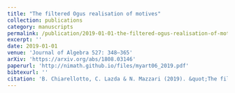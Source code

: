 ```yaml
---
title: "The filtered Ogus realisation of motives"
collection: publications
category: manuscripts
permalink: /publication/2019-01-01-the-filtered-ogus-realisation-of-motives
excerpt: ''
date: 2019-01-01
venue: 'Journal of Algebra 527: 348–365'
arXiv: 'https://arxiv.org/abs/1808.03146'
paperurl: 'http://nimath.github.io/files/myart06_2019.pdf'
bibtexurl: ''
citation: 'B. Chiarellotto, C. Lazda & N. Mazzari (2019). &quot;The filtered Ogus realisation of motives.&quot; <i>Journal of Algebra</i>, 527, 348–365.'
---
```

